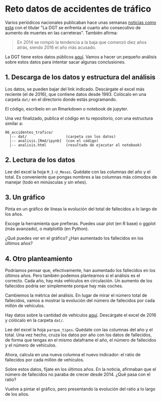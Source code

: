 # Reto datos de accidentes de tráfico

Varios periódicos nacionales publicaban hace unas semanas [noticias como esta](http://www.eldiario.es/politica/DGT-accidentes-trafico_0_673683119.html) con el titular "La DGT se enfrenta al cuarto año consecutivo de aumento de muertes en las carreteras". También afirma:

> En 2014 se rompió la tendencia a la baja que comenzó diez años atrás, siendo 2016 el año más acusado.

La DGT tiene estos datos públicos [aquí](http://www.dgt.es/es/seguridad-vial/estadisticas-e-indicadores/accidentes-30dias/series-historicas/). Vamos a hacer un pequeño análisis sobre estos datos para intentar sacar algunas conclusiones.

## 1. Descarga de los datos y estructura del análisis

Los datos, se pueden bajar del link indicado. Descárgate el excel más reciente (el de 2016), que contiene datos desde 1993. Colócalo en una carpeta `dat/` en el directorio donde estás programando.

El código, escríbelo en un Rmarkdown o notebook de jupyter.

Una vez finalizado, publica el código en tu repositorio, con una estructura similar a:

```
06_accidentes_trafico/
  |-- dat/                  (carpeta con los datos)
  |-- analisis.[Rmd/ipynb]  (con el código)
  |-- analisis.html         (resultado de ejecutar el notebook)
```

## 2. Lectura de los datos

Lee del excel la hoja `M_I-U_Meses`. Quédate con las columnas del año y el total. Es conveniente que pongas nombres a las columnas más cómodos de manejar (todo en minúsculas y sin eñes).

## 3. Un gráfico

Pinta en un gráfico de líneas la evolución del total de fallecidos a lo largo de los años.

Escoge la herramienta que prefieras. Puedes usar plot (en R base) o ggplot (más avanzado), o matplotlib (en Python).

¿Qué puedes ver en el gráfico? ¿Han aumentado los fallecidos en los últimos años?

## 4. Otro planteamiento

Podríamos pensar que, efectivamente, han aumentado los fallecidos en los últimos años. Pero también podemos plantearnos si el análisis es el correcto. Cada año, hay más vehículos en circulación. Un aumento de los fallecidos podría ser simplemente porque hay más coches.

Cambiemos la métrica del análisis. En lugar de mirar el número total de fallecidos, vamos a mostrar la evolución del número de fallecidos por cada millón de vehículos.

Hay datos sobre la cantidad de vehículos [aquí](http://www.dgt.es/es/seguridad-vial/estadisticas-e-indicadores/parque-vehiculos/series-historicas/). Descárgate el excel de 2016 y colócalo en la carpeta `dat/`.

Lee del excel la hoja `parque_tipos`. Quédate con las columnas del año y el total. Una vez hecho, cruza los datos por año con los datos de fallecidos, de forma que tengas en el mismo dataframe el año, el número de fallecidos y el número de vehículos.

Ahora, calcula en una nueva columna el nuevo indicador: el ratio de fallecidos por cada millón de vehículos.

Sobre estos datos, fíjate en los últimos años. En la noticia, afirmaban que el número de fallecidos no paraba de crecer desde 2014. ¿Qué pasa con el ratio?

Vuelve a pintar el gráfico, pero presentando la evolución del ratio a lo largo de los años.
